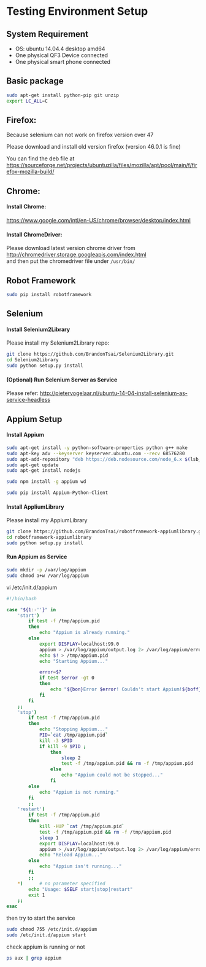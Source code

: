 # Testing Environment Setup

## System Requirement

- OS: ubuntu 14.04.4 desktop amd64
- One physical QF3 Device connected
- One physical smart phone connected


## Basic package

```bash
sudo apt-get install python-pip git unzip
export LC_ALL=C
```

## Firefox:

Because selenium can not work on firefox version over 47

Please download and install old version firefox (version 46.0.1 is fine)

You can find the deb file at
https://sourceforge.net/projects/ubuntuzilla/files/mozilla/apt/pool/main/f/firefox-mozilla-build/


## Chrome:

#### Install Chrome:
https://www.google.com/intl/en-US/chrome/browser/desktop/index.html


#### Install ChromeDriver:


Please download latest version chrome driver from
http://chromedriver.storage.googleapis.com/index.html
<br> and then put the chromedriver file under `/usr/bin/`

## Robot Framework

```bash
sudo pip install robotframework
```

## Selenium

#### Install Selenium2Library

Please install my Selenium2Library repo:

```bash
git clone https://github.com/BrandonTsai/Selenium2Library.git
cd Selenium2Library
sudo python setup.py install
```


#### (Optional) Run Selenium Server as Service

Please refer: http://pietervogelaar.nl/ubuntu-14-04-install-selenium-as-service-headless

## Appium Setup

#### Install Appium

```bash
sudo apt-get install -y python-software-properties python g++ make
sudo apt-key adv --keyserver keyserver.ubuntu.com --recv 68576280
sudo apt-add-repository "deb https://deb.nodesource.com/node_6.x $(lsb_release -sc) main"
sudo apt-get update
sudo apt-get install nodejs

sudo npm install -g appium wd

sudo pip install Appium-Python-Client
```

#### Install AppliumLibrary

Please install my AppiumLibrary

```bash
git clone https://github.com/BrandonTsai/robotframework-appiumlibrary.git
cd robotframework-appiumlibrary
sudo python setup.py install
```


#### Run Appium as Service

```bash
sudo mkdir -p /var/log/appium
sudo chmod a+w /var/log/appium
```

vi /etc/init.d/appium

```bash
#!/bin/bash

case "${1:-''}" in
    'start')
        if test -f /tmp/appium.pid
        then
            echo "Appium is already running."
        else
            export DISPLAY=localhost:99.0
            appium > /var/log/appium/output.log 2> /var/log/appium/error.log &
            echo $! > /tmp/appium.pid
            echo "Starting Appium..."

            error=$?
            if test $error -gt 0
            then
                echo "${bon}Error $error! Couldn't start Appium!${boff}"
            fi
        fi
    ;;
    'stop')
        if test -f /tmp/appium.pid
        then
            echo "Stopping Appium..."
            PID=`cat /tmp/appium.pid`
            kill -3 $PID
            if kill -9 $PID ;
                then
                    sleep 2
                    test -f /tmp/appium.pid && rm -f /tmp/appium.pid
                else
                    echo "Appium could not be stopped..."
                fi
        else
            echo "Appium is not running."
        fi
        ;;
    'restart')
        if test -f /tmp/appium.pid
        then
            kill -HUP `cat /tmp/appium.pid`
            test -f /tmp/appium.pid && rm -f /tmp/appium.pid
            sleep 1
            export DISPLAY=localhost:99.0
            appium > /var/log/appium/output.log 2> /var/log/appium/error.log & echo $! > /tmp/appium.pid
            echo "Reload Appium..."
        else
            echo "Appium isn't running..."
        fi
        ;;
    *)      # no parameter specified
        echo "Usage: $SELF start|stop|restart"
        exit 1
    ;;
esac
```

then try to start the service

```bash
sudo chmod 755 /etc/init.d/appium
sudo /etc/init.d/appium start
```

check appium is running or not

```bash
ps aux | grep appium
```
